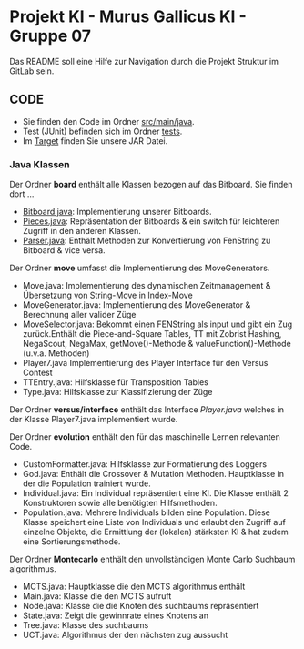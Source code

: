 # Projekt KI - Murus Gallicus KI - Gruppe 07

Das README soll eine Hilfe zur Navigation durch die Projekt Struktur im GitLab sein. 

## CODE
- Sie finden den Code im Ordner [src/main/java](https://github.com/Annabelita/Game_AI_Java/tree/master/src/main/java).
- Test (JUnit) befinden sich im Ordner [tests](https://github.com/Annabelita/Game_AI_Java/tree/master/test). 
- Im [Target](https://github.com/Annabelita/Game_AI_Java/tree/master/target) finden Sie unsere JAR Datei. 

### Java Klassen
Der Ordner __board__ enthält alle Klassen bezogen auf das Bitboard. Sie finden dort ...
- [Bitboard.java](https://gitlab.tubit.tu-berlin.de/saiphon/MG_KI_PJ_Gruppe07/blob/master/src/main/java/board/Bitboard.java): Implementierung unserer Bitboards.
- [Pieces.java](https://gitlab.tubit.tu-berlin.de/saiphon/MG_KI_PJ_Gruppe07/blob/master/src/main/java/board/Pieces.java): Repräsentation der Bitboards & ein switch für leichteren Zugriff in den anderen Klassen. 
- [Parser.java](https://gitlab.tubit.tu-berlin.de/saiphon/MG_KI_PJ_Gruppe07/blob/master/src/main/java/board/Parser.java): Enthält Methoden zur Konvertierung von FenString 
zu Bitboard & vice versa. 

Der Ordner __move__ umfasst die Implementierung des MoveGenerators. 
- Move.java: Implementierung des dynamischen
Zeitmanagement & Übersetzung von String-Move in Index-Move 
- MoveGenerator.java: Implementierung
des MoveGenerator & Berechnung aller valider Züge
- MoveSelector.java: Bekommt einen FENString als input und gibt ein Zug zurück.Enthält die 
Piece-and-Square Tables, TT mit Zobrist Hashing, NegaScout, NegaMax, getMove()-Methode & valueFunction()-Methode (u.v.a. Methoden)
- Player7.java Implementierung des Player Interface für den Versus Contest
- TTEntry.java: Hilfsklasse für Transposition Tables
- Type.java: Hilfsklasse zur Klassifizierung der Züge


Der Ordner __versus/interface__ enthält das Interface _Player.java_ welches in der Klasse Player7.java
implementiert wurde. 

Der Ordner __evolution__ enthält den für das maschinelle Lernen relevanten Code. 
- CustomFormatter.java: Hilfsklasse zur Formatierung des Loggers
- God.java: Enthält die Crossover & Mutation Methoden. Hauptklasse in der die Population trainiert wurde. 
- Individual.java: Ein Individual repräsentiert eine KI. Die Klasse enthält 2 Konstruktoren sowie alle benötigten Hilfsmethoden. 
- Population.java: Mehrere Individuals bilden eine Population. Diese Klasse speichert eine Liste von Individuals und erlaubt den Zugriff auf einzelne Objekte, die Ermittlung der (lokalen) stärksten KI & hat zudem eine Sortierungsmethode. 

Der Ordner __Montecarlo__  enthält den unvollständigen Monte Carlo Suchbaum algorithmus.
- MCTS.java: Hauptklasse die den MCTS algorithmus enthält
- Main.java: Klasse die den MCTS aufruft
- Node.java: Klasse die die Knoten des suchbaums repräsentiert
- State.java: Zeigt die gewinnrate eines Knotens an
- Tree.java: Klasse des suchbaums
- UCT.java: Algorithmus der den nächsten zug aussucht
 



